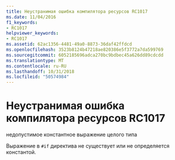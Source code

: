```yaml
---
title: Неустранимая ошибка компилятора ресурсов RC1017
ms.date: 11/04/2016
f1_keywords:
- RC1017
helpviewer_keywords:
- RC1017
ms.assetid: 62ac1356-4481-49a0-8873-36daf42ffdcd
ms.openlocfilehash: 3523b8124b47218ae820386e5f3772a7da599769
ms.sourcegitcommit: 6052185696adca270bc9bdbec45a626dd89cdcdd
ms.translationtype: MT
ms.contentlocale: ru-RU
ms.lasthandoff: 10/31/2018
ms.locfileid: "50574984"
---
```

# <a name="resource-compiler-fatal-error-rc1017"></a>Неустранимая ошибка компилятора ресурсов RC1017

недопустимое константное выражение целого типа

Выражение в `#if` директива не существует или не определяется константой.